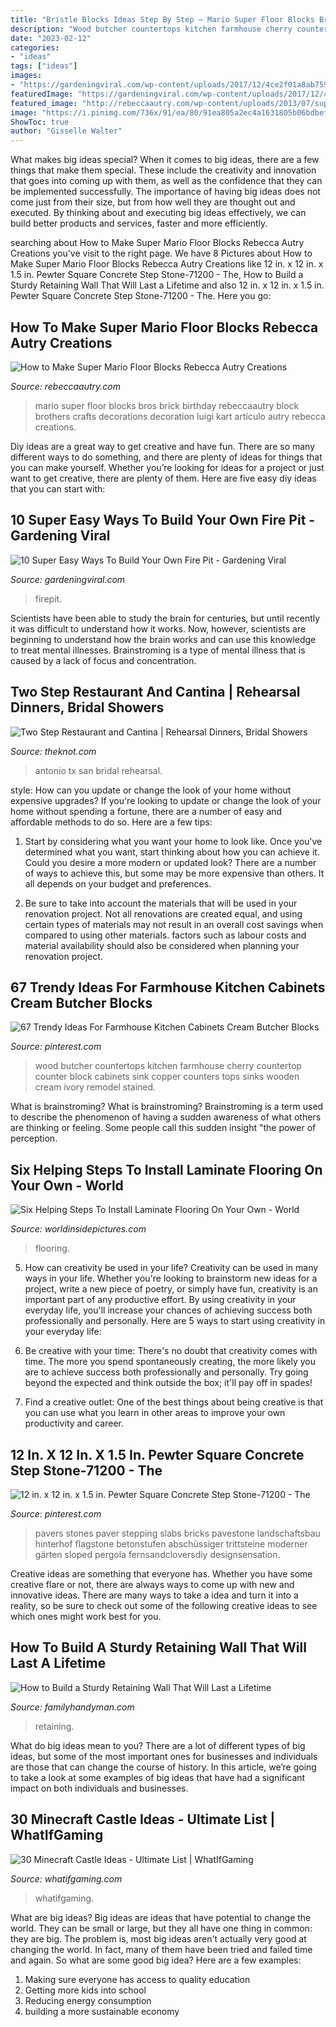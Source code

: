 ```yaml
---
title: "Bristle Blocks Ideas Step By Step ~ Mario Super Floor Blocks Bros Brick Birthday Rebeccaautry Block Brothers Crafts Decorations Decoration Luigi Kart Artículo Autry Rebecca Creations"
description: "Wood butcher countertops kitchen farmhouse cherry countertop counter block cabinets sink copper counters tops sinks wooden cream ivory remodel stained"
date: "2023-02-12"
categories:
- "ideas"
tags: ["ideas"]
images:
- "https://gardeningviral.com/wp-content/uploads/2017/12/4ce2f01a8ab75991ee53ca9d25d023f2-firepit-ideas-backyard-ideas.jpg"
featuredImage: "https://gardeningviral.com/wp-content/uploads/2017/12/4ce2f01a8ab75991ee53ca9d25d023f2-firepit-ideas-backyard-ideas.jpg"
featured_image: "http://rebeccaautry.com/wp-content/uploads/2013/07/super-mario-floor-brick-cube.jpg"
image: "https://i.pinimg.com/736x/91/ea/80/91ea805a2ec4a1631805b06bdbef8510.jpg"
ShowToc: true
author: "Gisselle Walter"
---
```



What makes big ideas special?
When it comes to big ideas, there are a few things that make them special. These include the creativity and innovation that goes into coming up with them, as well as the confidence that they can be implemented successfully. The importance of having big ideas does not come just from their size, but from how well they are thought out and executed. By thinking about and executing big ideas effectively, we can build better products and services, faster and more efficiently.

	

		
searching about How to Make Super Mario Floor Blocks Rebecca Autry Creations you've visit to the right page. We have 8 Pictures about How to Make Super Mario Floor Blocks Rebecca Autry Creations like 12 in. x 12 in. x 1.5 in. Pewter Square Concrete Step Stone-71200 - The, How to Build a Sturdy Retaining Wall That Will Last a Lifetime and also 12 in. x 12 in. x 1.5 in. Pewter Square Concrete Step Stone-71200 - The. Here you go:
		
    
## How To Make Super Mario Floor Blocks Rebecca Autry Creations

<img loading=lazy src="http://rebeccaautry.com/wp-content/uploads/2013/07/super-mario-floor-brick-cube.jpg" onerror="this.onerror=null;this.src='https://tse2.mm.bing.net/th?id=OIP.tUGhU7XokQy-a1NpXpQNWwHaHP&amp;pid=15.1';" alt="How to Make Super Mario Floor Blocks Rebecca Autry Creations">

_Source: rebeccaautry.com_

>mario super floor blocks bros brick birthday rebeccaautry block brothers crafts decorations decoration luigi kart artículo autry rebecca creations. 

	

Diy ideas are a great way to get creative and have fun. There are so many different ways to do something, and there are plenty of ideas for things that you can make yourself. Whether you’re looking for ideas for a project or just want to get creative, there are plenty of them. Here are five easy diy ideas that you can start with: 

    
## 10 Super Easy Ways To Build Your Own Fire Pit - Gardening Viral

<img loading=lazy src="https://gardeningviral.com/wp-content/uploads/2017/12/4ce2f01a8ab75991ee53ca9d25d023f2-firepit-ideas-backyard-ideas.jpg" onerror="this.onerror=null;this.src='https://tse4.mm.bing.net/th?id=OIP.Rg3_B91rN7iNThRUb453EQHaRC&amp;pid=15.1';" alt="10 Super Easy Ways To Build Your Own Fire Pit - Gardening Viral">

_Source: gardeningviral.com_

>firepit. 

	

Scientists have been able to study the brain for centuries, but until recently it was difficult to understand how it works. Now, however, scientists are beginning to understand how the brain works and can use this knowledge to treat mental illnesses. Brainstroming is a type of mental illness that is caused by a lack of focus and concentration.

    
## Two Step Restaurant And Cantina | Rehearsal Dinners, Bridal Showers

<img loading=lazy src="https://media-api.xogrp.com/images/9a364a84-8173-4460-8508-1acd62727c43" onerror="this.onerror=null;this.src='https://tse1.mm.bing.net/th?id=OIP.NHC1srYOz6PyXN54TDBHngHaE8&amp;pid=15.1';" alt="Two Step Restaurant and Cantina | Rehearsal Dinners, Bridal Showers">

_Source: theknot.com_

>antonio tx san bridal rehearsal. 

	

style: How can you update or change the look of your home without expensive upgrades?
If you're looking to update or change the look of your home without spending a fortune, there are a number of easy and affordable methods to do so. Here are a few tips: 
1. Start by considering what you want your home to look like. Once you've determined what you want, start thinking about how you can achieve it. Could you desire a more modern or updated look? There are a number of ways to achieve this, but some may be more expensive than others. It all depends on your budget and preferences. 

2. Be sure to take into account the materials that will be used in your renovation project. Not all renovations are created equal, and using certain types of materials may not result in an overall cost savings when compared to using other materials. factors such as labour costs and material availability should also be considered when planning your renovation project.

    
## 67 Trendy Ideas For Farmhouse Kitchen Cabinets Cream Butcher Blocks

<img loading=lazy src="https://i.pinimg.com/originals/0e/2f/af/0e2fafd3ce518a8a7b03acf0bd2c6cee.jpg" onerror="this.onerror=null;this.src='https://tse3.mm.bing.net/th?id=OIP.pa-afixdUf63xZ6Qz-kacwAAAA&amp;pid=15.1';" alt="67 Trendy Ideas For Farmhouse Kitchen Cabinets Cream Butcher Blocks">

_Source: pinterest.com_

>wood butcher countertops kitchen farmhouse cherry countertop counter block cabinets sink copper counters tops sinks wooden cream ivory remodel stained. 

	

What is brainstroming?
What is brainstroming? Brainstroming is a term used to describe the phenomenon of having a sudden awareness of what others are thinking or feeling. Some people call this sudden insight "the power of perception.

    
## Six Helping Steps To Install Laminate Flooring On Your Own - World

<img loading=lazy src="https://worldinsidepictures.com/wp-content/uploads/2020/08/laminate-660x330.jpg" onerror="this.onerror=null;this.src='https://tse2.mm.bing.net/th?id=OIP.BSDvH-3Lvctb-4MMAxJafAHaDt&amp;pid=15.1';" alt="Six Helping Steps To Install Laminate Flooring On Your Own - World">

_Source: worldinsidepictures.com_

>flooring. 

	

5. How can creativity be used in your life?
Creativity can be used in many ways in your life. Whether you're looking to brainstorm new ideas for a project, write a new piece of poetry, or simply have fun, creativity is an important part of any productive effort. By using creativity in your everyday life, you'll increase your chances of achieving success both professionally and personally. Here are 5 ways to start using creativity in your everyday life:
1. Be creative with your time: There's no doubt that creativity comes with time. The more you spend spontaneously creating, the more likely you are to achieve success both professionally and personally. Try going beyond the expected and think outside the box; it'll pay off in spades!

2. Find a creative outlet: One of the best things about being creative is that you can use what you learn in other areas to improve your own productivity and career.

    
## 12 In. X 12 In. X 1.5 In. Pewter Square Concrete Step Stone-71200 - The

<img loading=lazy src="https://i.pinimg.com/736x/91/ea/80/91ea805a2ec4a1631805b06bdbef8510.jpg" onerror="this.onerror=null;this.src='https://tse3.mm.bing.net/th?id=OIP.GBXmdC0xY6xjPAP4lf0FGAHaHa&amp;pid=15.1';" alt="12 in. x 12 in. x 1.5 in. Pewter Square Concrete Step Stone-71200 - The">

_Source: pinterest.com_

>pavers stones paver stepping slabs bricks pavestone landschaftsbau hinterhof flagstone betonstufen abschüssiger trittsteine moderner gärten sloped pergola fernsandcloversdiy designsensation. 

	

Creative ideas are something that everyone has. Whether you have some creative flare or not, there are always ways to come up with new and innovative ideas. There are many ways to take a idea and turn it into a reality, so be sure to check out some of the following creative ideas to see which ones might work best for you.

    
## How To Build A Sturdy Retaining Wall That Will Last A Lifetime

<img loading=lazy src="https://www.familyhandyman.com/wp-content/uploads/2017/06/Freatured-Image.jpg" onerror="this.onerror=null;this.src='https://tse4.mm.bing.net/th?id=OIP.YJYu4eKBgKT2y5ga9Zr0bAHaHa&amp;pid=15.1';" alt="How to Build a Sturdy Retaining Wall That Will Last a Lifetime">

_Source: familyhandyman.com_

>retaining. 

	

What do big ideas mean to you?
There are a lot of different types of big ideas, but some of the most important ones for businesses and individuals are those that can change the course of history. In this article, we’re going to take a look at some examples of big ideas that have had a significant impact on both individuals and businesses.

    
## 30 Minecraft Castle Ideas - Ultimate List | WhatIfGaming

<img loading=lazy src="https://whatifgaming.com/wp-content/uploads/2021/08/End-Castle-1068x602.jpg" onerror="this.onerror=null;this.src='https://tse1.mm.bing.net/th?id=OIP.iCcV2WkG9FDkL6E6uSjDlQHaEL&amp;pid=15.1';" alt="30 Minecraft Castle Ideas - Ultimate List | WhatIfGaming">

_Source: whatifgaming.com_

>whatifgaming. 

	

What are big ideas?
Big ideas are ideas that have potential to change the world. They can be small or large, but they all have one thing in common: they are big. The problem is, most big ideas aren't actually very good at changing the world. In fact, many of them have been tried and failed time and again. So what are some good big idea? Here are a few examples: 
1. Making sure everyone has access to quality education 
2. Getting more kids into school 
3. Reducing energy consumption 
4. building a more sustainable economy 

